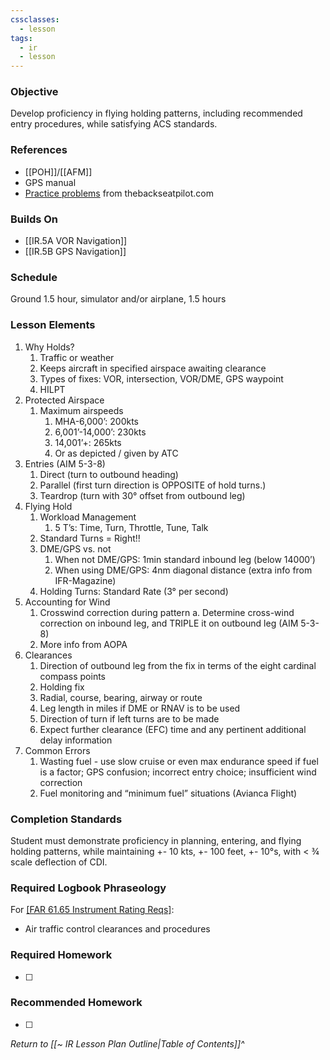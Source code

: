 ```yaml
---
cssclasses:
  - lesson
tags:
  - ir
  - lesson
---
```

### Objective
Develop proficiency in flying holding patterns, including recommended entry procedures, while satisfying ACS standards. 

### References
- [[POH]]/[[AFM]]
- GPS manual
- [Practice problems](https://cdn.shopify.com/s/files/1/0556/5101/files/Holding.pdf?1141) from thebackseatpilot.com

### Builds On
- [[IR.5A VOR Navigation]]
- [[IR.5B GPS Navigation]]

### Schedule
Ground 1.5 hour, simulator and/or airplane, 1.5 hours 

### Lesson Elements
1. Why Holds?
	1. Traffic or weather
	2. Keeps aircraft in specified airspace awaiting clearance
	3. Types of fixes: VOR, intersection, VOR/DME, GPS waypoint
	4. HILPT
2. Protected Airspace
	1. Maximum airspeeds
		1. MHA-6,000’: 200kts
		2. 6,001’-14,000’: 230kts
		3. 14,001’+: 265kts
		4. Or as depicted / given by ATC
3. Entries (AIM 5-3-8)
	1. Direct (turn to outbound heading)
	2. Parallel (first turn direction is OPPOSITE of hold turns.)
	3. Teardrop (turn with 30° offset from outbound leg)
4. Flying Hold
	1. Workload Management
		1. 5 T’s: Time, Turn, Throttle, Tune, Talk 
	2. Standard Turns = Right!!
	3. DME/GPS vs. not
		1. When not DME/GPS: 1min standard inbound leg (below 14000’)
		2. When using DME/GPS: 4nm diagonal distance (extra info from IFR-Magazine)
	4. Holding Turns: Standard Rate (3° per second)
5. Accounting for Wind
	1. Crosswind correction during pattern a. Determine cross-wind correction on inbound leg, and TRIPLE it on outbound leg (AIM 5-3-8) 
	2. More info from AOPA
6. Clearances
	1. Direction of outbound leg from the fix in terms of the eight cardinal compass points 
	2. Holding fix
	3. Radial, course, bearing, airway or route 
	4. Leg length in miles if DME or RNAV is to be used
	5. Direction of turn if left turns are to be made
	6. Expect further clearance (EFC) time and any pertinent additional delay information
7. Common Errors
	1. Wasting fuel - use slow cruise or even max endurance speed if fuel is a factor; GPS confusion; incorrect entry choice; insufficient wind correction
	2. Fuel monitoring and “minimum fuel” situations (Avianca Flight)


### Completion Standards
Student must demonstrate proficiency in planning, entering, and flying holding patterns, while maintaining +- 10 kts, +- 100 feet, +- 10°s, with < ¾ scale deflection of CDI.

### Required Logbook Phraseology
For [[FAR 61.65 Instrument Rating Reqs]](c):
- Air traffic control clearances and procedures

### Required Homework
- [ ] 

### Recommended Homework
- [ ] 

*Return to [[~ IR Lesson Plan Outline|Table of Contents]]^*